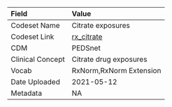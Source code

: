 |Field            |Value                   |
|:----------------|:-----------------------|
|Codeset Name     |Citrate exposures       |
|Codeset Link     |[rx_citrate](https://github.com/PEDSnet/Variable-Dictionary/blob/main/drug/rx_citrate.csv)|
|CDM              |PEDSnet                 |
|Clinical Concept |Citrate drug exposures  |
|Vocab            |RxNorm,RxNorm Extension |
|Date Uploaded    |2021-05-12              |
|Metadata         |NA                      |
